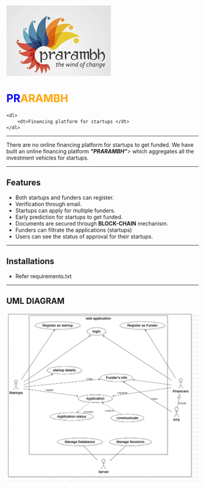 ![Prarambh](prarambh.jpg)


 <p style="text-align: center;"><h1 style="color: blue">PR<span style="color: orange">ARAMBH</span></h1>


 	<dl>
 		<dt>Financing platform for startups </dt>
 	</dl>
</p>

---------------------------------------------------------------------------------------------------------------------

There are no online financing platform for startups to get funded.
We have built an online financing platform <i><b>"PRARAMBH"</b>></i> which aggregates all the investment vehicles for startups.

---------------------------------------------------------------------------------------------------------------------

## Features
* Both startups and funders can register.
* Verification through email.
* Startups can apply for multiple funders.
* Early prediction for startups to get funded.
* Documents are secured through <b>BLOCK-CHAIN</b> mechanism.
* Funders can filtrate the applications (startups) 
* Users can see the status of approval for their startups.

---------------------------------------------------------------------------------------------------------------------
## Installations
* Refer requirements.txt

---------------------------------------------------------------------------------------------------------------------
## UML DIAGRAM
![ uml ](image.jpg)